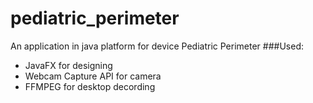# pediatric_perimeter
An application in java platform for device Pediatric Perimeter
###Used:
* JavaFX for designing
* Webcam Capture API for camera
* FFMPEG for desktop decording





